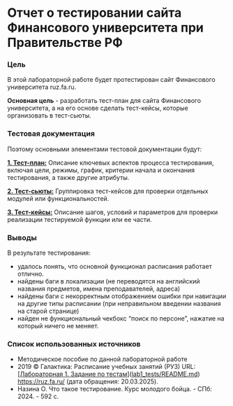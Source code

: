 # Отчет о тестировании сайта Финансового университета при Правительстве  РФ
### Цель
В этой лабораторной работе будет протестирован сайт Финансового университета ruz.fa.ru. 

**Основная цель** - разработать тест-план для сайта Финансового университета, а на его основе сделать тест-кейсы, которые организовать в тест-сьюты.

### Тестовая документация
Поэтому основными элементами тестовой документации будут:

**[1. Тест-план:](test_plan.md)** Описание ключевых аспектов процесса тестирования, включая цели, режимы, график, критерии начала и окончания тестирования, а также другие атрибуты.

**[2. Тест-сьюты:](test_suits.md)** Группировка тест-кейсов для проверки отдельных модулей или функциональностей.

**[3. Тест-кейсы:](test_cases.md)** Описание шагов, условий и параметров для проверки реализации тестируемой функции или ее части.

### Выводы
В результате тестирования:
- удалось понять, что основной функционал расписания работает отлично.
- найдены баги в локализации (не переводятся на английский названия предметов, имена преподавателей, адреса)
- найдены баги с некорректным отображением ошибки при навигации на другие типы расписании (при неправильном введении названия на старой странице)
- найден не функциональный чекбокс “поиск по персоне”, нажатие на который ничего не меняет.

### Список использованных источников
- Методическое пособие по данной лабораторной работе
- 2019 © Галактика: Расписание учебных занятий (РУЗ) URL: [[Лабораторная 1. Задание по тестам](https://ruz.fa.ru/)]([lab1_tests/README.md](https://ruz.fa.ru/)) https://ruz.fa.ru/ (дата обращения: 20.03.2025).
- Назина О. Что такое тестирование. Курс молодого бойца. - СПб: 2024. - 592 с.


